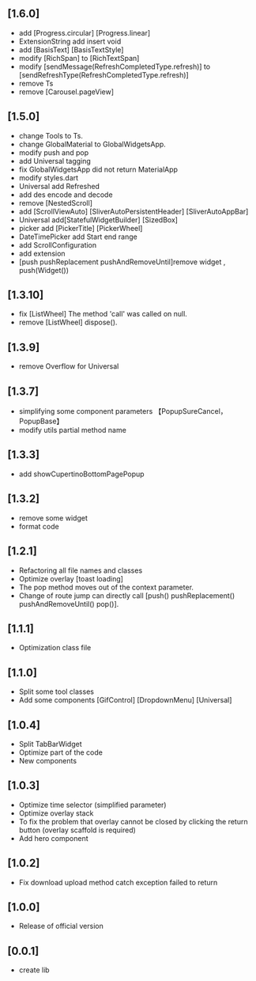 ## [1.6.0]
  * add [Progress.circular] [Progress.linear]
  * ExtensionString add insert void
  * add [BasisText]  [BasisTextStyle] 
  * modify [RichSpan] to [RichTextSpan]
  * modify [sendMessage(RefreshCompletedType.refresh)] to [sendRefreshType(RefreshCompletedType.refresh)]
  * remove Ts 
  * remove [Carousel.pageView]
## [1.5.0]
  * change Tools to Ts.
  * change GlobalMaterial to GlobalWidgetsApp.
  * modify push and pop
  * add Universal tagging
  * fix GlobalWidgetsApp did not return MaterialApp
  * modify styles.dart
  * Universal add Refreshed
  * add des encode and decode
  * remove [NestedScroll]
  * add [ScrollViewAuto] [SliverAutoPersistentHeader] [SliverAutoAppBar]
  * Universal add[StatefulWidgetBuilder] [SizedBox]
  * picker add [PickerTitle] [PickerWheel]
  * DateTimePicker add Start end range
  * add ScrollConfiguration
  * add extension
  * [push pushReplacement pushAndRemoveUntil]remove widget , push(Widget())
## [1.3.10]
  * fix [ListWheel] The method 'call' was called on null.
  * remove [ListWheel] dispose().
## [1.3.9]
  * remove Overflow for Universal
## [1.3.7]
  * simplifying some component parameters 【PopupSureCancel，PopupBase】
  * modify utils partial method name
## [1.3.3]
  * add showCupertinoBottomPagePopup
## [1.3.2]
  * remove some widget
  * format code
## [1.2.1]
 * Refactoring all file names and classes
 * Optimize overlay [toast loading]
 * The pop method moves out of the context parameter.
 * Change of route jump can directly call [push() pushReplacement() pushAndRemoveUntil() pop()].
## [1.1.1]
 * Optimization class file
## [1.1.0]
 * Split some tool classes
 * Add some components [GifControl] [DropdownMenu] [Universal]
## [1.0.4]
 * Split TabBarWidget
 * Optimize part of the code
 * New components
## [1.0.3]
 * Optimize time selector (simplified parameter)
 * Optimize overlay stack
 * To fix the problem that overlay cannot be closed by clicking the return button (overlay scaffold is required)
 * Add hero component
## [1.0.2]
 * Fix download upload method catch exception failed to return
## [1.0.0]
 * Release of official version
## [0.0.1]
 *  create lib